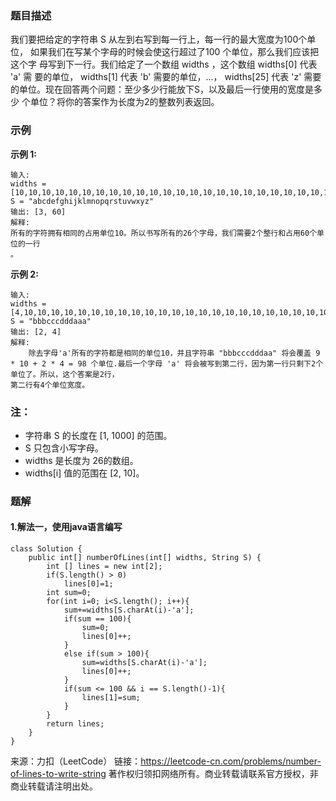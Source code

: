 ### 题目描述
我们要把给定的字符串 S 从左到右写到每一行上，每一行的最大宽度为100个单位，
如果我们在写某个字母的时候会使这行超过了100 个单位，那么我们应该把这个字
母写到下一行。我们给定了一个数组 widths ，这个数组 widths[0] 代表 'a' 需
要的单位， widths[1] 代表 'b' 需要的单位，...， widths[25] 代表 'z' 需要
的单位。现在回答两个问题：至少多少行能放下S，以及最后一行使用的宽度是多少
个单位？将你的答案作为长度为2的整数列表返回。

### 示例
**示例 1:**
```
输入: 
widths = [10,10,10,10,10,10,10,10,10,10,10,10,10,10,10,10,10,10,10,10,10,10,10,10,10,10]
S = "abcdefghijklmnopqrstuvwxyz"
输出: [3, 60]
解释: 
所有的字符拥有相同的占用单位10。所以书写所有的26个字母，我们需要2个整行和占用60个单位的一行
。
```
**示例 2:**
```
输入: 
widths = [4,10,10,10,10,10,10,10,10,10,10,10,10,10,10,10,10,10,10,10,10,10,10,10,10,10]
S = "bbbcccdddaaa"
输出: [2, 4]
解释: 
	除去字母'a'所有的字符都是相同的单位10，并且字符串 "bbbcccdddaa" 将会覆盖 9 * 10 + 2 * 4 = 98 个单位.最后一个字母 'a' 将会被写到第二行，因为第一行只剩下2个单位了。所以，这个答案是2行，
第二行有4个单位宽度。
```

### 注：  
+ 字符串 S 的长度在 [1, 1000] 的范围。
+ S 只包含小写字母。
+ widths 是长度为 26的数组。
+ widths[i] 值的范围在 [2, 10]。

### 题解 
#### 1.解法一，使用java语言编写
```
class Solution {
    public int[] numberOfLines(int[] widths, String S) {
        int [] lines = new int[2];
        if(S.length() > 0)
            lines[0]=1;
        int sum=0;
        for(int i=0; i<S.length(); i++){
            sum+=widths[S.charAt(i)-'a'];
            if(sum == 100){
                sum=0;
                lines[0]++;
            }
            else if(sum > 100){
                sum=widths[S.charAt(i)-'a'];
                lines[0]++;
            }
            if(sum <= 100 && i == S.length()-1){
                lines[1]=sum;
            }
        }
        return lines;
    }
}
```

来源：力扣（LeetCode）
链接：https://leetcode-cn.com/problems/number-of-lines-to-write-string
著作权归领扣网络所有。商业转载请联系官方授权，非商业转载请注明出处。